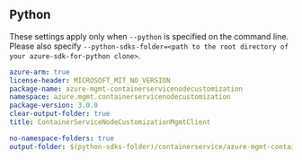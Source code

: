 ## Python

These settings apply only when `--python` is specified on the command line.
Please also specify `--python-sdks-folder=<path to the root directory of your azure-sdk-for-python clone>`.

``` yaml $(python)
azure-arm: true
license-header: MICROSOFT_MIT_NO_VERSION
package-name: azure-mgmt-containerservicenodecustomization
namespace: azure.mgmt.containerservicenodecustomization
package-version: 3.0.0
clear-output-folder: true
title: ContainerServiceNodeCustomizationMgmtClient
```

``` yaml $(python)
no-namespace-folders: true
output-folder: $(python-sdks-folder)/containerservice/azure-mgmt-containerservicenodecustomization/azure/mgmt/containerservicenodecustomization
```
